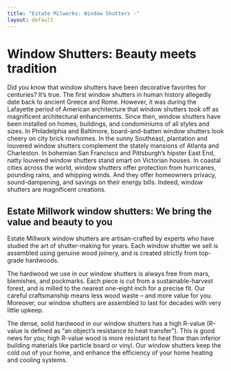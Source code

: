 ```yaml
---
title: "Estate Milworks: Window Shutters -"
layout: default
---
```


# Window Shutters: Beauty meets tradition

Did you know that window shutters have been decorative favorites for centuries? It’s true. The first window 
shutters in human history allegedly date back to ancient Greece and Rome. However, it was during the Lafayette
period of American architecture that window shutters took off as magnificent architectural enhancements. Since 
then, window shutters have been installed on homes, buildings, and condominiums of all styles and sizes. In 
Philadelphia and Baltimore, board-and-batten window shutters look cheery on city brick rowhomes. In the sunny 
Southeast, plantation and louvered window shutters complement the stately mansions of Atlanta and Charleston. 
In bohemian San Francisco and Pittsburgh’s hipster East End, natty louvered window shutters stand smart on 
Victorian houses. In coastal cities across the world, window shutters offer protection from hurricanes, pounding 
rains, and whipping winds. And they offer homeowners privacy, sound-dampening, and savings on their energy bills.
Indeed, window shutters are magnificent creations.  


## Estate Millwork window shutters: We bring the value and beauty to you  

Estate Millwork window shutters are artisan-crafted by experts who have studied the art of shutter-making for years.
Each window shutter we sell is assembled using genuine wood joinery, and is created strictly from top-grade hardwoods.  


  The hardwood we use in our window shutters is always free from mars, blemishes, and pockmarks. Each piece is cut
from a sustainable-harvest forest, and is milled to the nearest one-eight inch for a precise fit. Our careful
craftsmanship means less wood waste – and more value for you. Moreover, our window shutters are assembled to
last for decades with very little upkeep.  


  The dense, solid hardwood in our window shutters has a high R-value (R-value is defined as “an object’s
resistance to heat transfer”). This is good news for you; high R-value wood is more resistant to heat flow than
inferior building materials like particle board or vinyl. Our window shutters keep the cold out of your home,
and enhance the efficiency of your home heating and cooling systems.  
